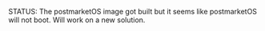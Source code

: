 STATUS: The postmarketOS image got built but it seems like postmarketOS will not boot. Will work on a new solution.
